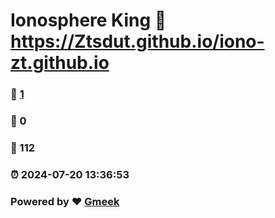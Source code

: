 # Ionosphere King :link: https://Ztsdut.github.io/iono-zt.github.io 
### :page_facing_up: [1](https://Ztsdut.github.io/iono-zt.github.io/tag.html) 
### :speech_balloon: 0 
### :hibiscus: 112 
### :alarm_clock: 2024-07-20 13:36:53 
### Powered by :heart: [Gmeek](https://github.com/Meekdai/Gmeek)
